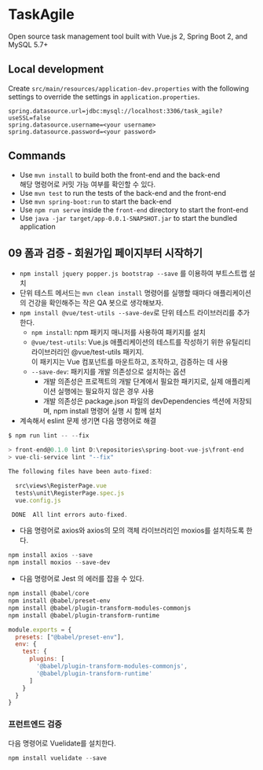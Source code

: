 # TaskAgile

Open source task management tool built with Vue.js 2, Spring Boot 2, and MySQL 5.7+

## Local development

Create `src/main/resources/application-dev.properties` with the following settings to override the settings in `application.properties`.

```properties
spring.datasource.url=jdbc:mysql://localhost:3306/task_agile?useSSL=false
spring.datasource.username=<your username>
spring.datasource.password=<your password>
```

## Commands

- Use `mvn install` to build both the front-end and the back-end    
  해당 명령어로 커밋 가능 여부를 확인할 수 있다.
- Use `mvn test` to run the tests of the back-end and the front-end
- Use `mvn spring-boot:run` to start the back-end
- Use `npm run serve` inside the `front-end` directory to start the front-end
- Use `java -jar target/app-0.0.1-SNAPSHOT.jar` to start the bundled application

## 09 폼과 검증 - 회원가입 페이지부터 시작하기

- `npm install jquery popper.js bootstrap --save` 를 이용하여 부트스트랩 설치
- 단위 테스트 메서드는 `mvn clean install` 명령어를 실행할 때마다 애플리케이션의 건강을 확인해주는 작은 QA 봇으로 생각해보자.
- `npm install @vue/test-utils --save-dev`로 단위 테스트 라이브러리를 추가한다.
  - `npm install`: npm 패키지 매니저를 사용하여 패키지를 설치
  - `@vue/test-utils`: Vue.js 애플리케이션의 테스트를 작성하기 위한 유틸리티 라이브러리인 @vue/test-utils 패키지.     
    이 패키지는 Vue 컴포넌트를 마운트하고, 조작하고, 검증하는 데 사용
  - `--save-dev`: 패키지를 개발 의존성으로 설치하는 옵션
    - 개발 의존성은 프로젝트의 개발 단계에서 필요한 패키지로, 실제 애플리케이션 실행에는 필요하지 않은 경우 사용
    - 개발 의존성은 package.json 파일의 devDependencies 섹션에 저장되며, npm install 명령어 실행 시 함께 설치
- 계속해서 eslint 문제 생기면 다음 명령어로 해결
```javascript
$ npm run lint -- --fix

> front-end@0.1.0 lint D:\repositories\spring-boot-vue-js\front-end
> vue-cli-service lint "--fix"

The following files have been auto-fixed:

  src\views\RegisterPage.vue     
  tests\unit\RegisterPage.spec.js
  vue.config.js

 DONE  All lint errors auto-fixed.
```
- 다음 명령어로 axios와 axios의 모의 객체 라이브러리인 moxios를 설치하도록 한다.
```powershell
npm install axios --save
npm install moxios --save-dev
```
- 다음 명령어로 Jest 의 에러를 잡을 수 있다.
```powershell
npm install @babel/core
npm install @babel/preset-env
npm install @babel/plugin-transform-modules-commonjs
npm install @babel/plugin-transform-runtime
```

```javascript
module.exports = {
  presets: ["@babel/preset-env"],
  env: {
    test: {
      plugins: [
        '@babel/plugin-transform-modules-commonjs',
        '@babel/plugin-transform-runtime'
      ]
    }
  }
}
```

### 프런트엔드 검증

다음 명령어로 Vuelidate를 설치한다.

```powershell
npm install vuelidate --save
```